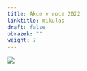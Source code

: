 ```yaml
---
title: Akce v roce 2022
linktitle: mikulas
draft: false
obrazek: ""
weight: 7
---
```



![](/assets/media/akce_22.jpg)